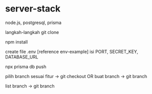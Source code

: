 # server-stack
node.js, postgresql, prisma

langkah-langkah
git clone <repo>

npm install

create file .env [reference env-example]
isi PORT, SECRET_KEY, DATABASE_URL

npx prisma db push

pilih branch sesuai fitur -> git checkout <nama-branch>
OR
buat branch -> git branch <nama-branch>

list branch -> git branch